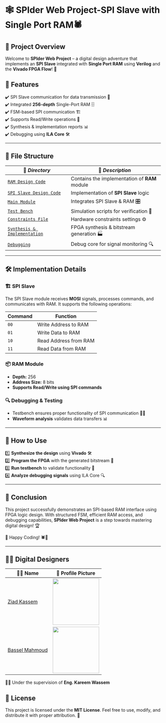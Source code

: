 # 🕸️ SPIder Web Project-SPI Slave with Single Port RAM🕷️

## 📌 Project Overview
Welcome to **SPIder Web Project** – a digital design adventure that implements an **SPI Slave** integrated with **Single Port RAM** using **Verilog** and the **Vivado FPGA Flow**! 🚀

## 🎯 Features
✔️ SPI Slave communication for data transmission 📡  
✔️ Integrated **256-depth** Single-Port RAM 🗄️  
✔️ FSM-based SPI communication 🏗️  
✔️ Supports Read/Write operations 📝  
✔️ Synthesis & implementation reports 📊  
✔️ Debugging using **ILA Core** 🛠️

---

## 📂 File Structure
| 📁 <em>Directory</em> | 📜 <em>Description</em> |
|-------------|--------------|
| [`RAM Design Code`](./RAM.v) | Contains the implementation of **RAM** module |
| [`SPI Slave Design Code`](./SPI.v) | Implementation of **SPI Slave** logic |
| [`Main Module`](./Main_module.v) | Integrates SPI Slave & RAM 🎛️ |
| [`Test Bench`](./Main_module_tb.sv) | Simulation scripts for verification 🧪 |
| [`Constraints File`](Constraints_basys3.xdc) | Hardware constraints settings ⚙️ |
| [`Synthesis & Implementation`](./SPIder_Web_Project2.pdf) | FPGA synthesis & bitstream generation 🏭 |
| [`Debugging`](https://github.com/Ziad-1544/SPI_Slave_With_Single_Port_RAM/blob/master/Constraints_basys3.xdc#L23) | Debug core for signal monitoring 🔍 |


---

## 🛠️ Implementation Details
### 🏗️ SPI Slave
The SPI Slave module receives **MOSI** signals, processes commands, and communicates with RAM. It supports the following operations:

| Command | Function |
|---------|---------|
| `00` | Write Address to RAM |
| `01` | Write Data to RAM |
| `10` | Read Address from RAM |
| `11` | Read Data from RAM |

### 📦 RAM Module
- **Depth:** 256
- **Address Size:** 8 bits
- **Supports Read/Write using SPI commands**

### 🔍 Debugging & Testing
- Testbench ensures proper functionality of SPI communication 🧑‍🔬
- **Waveform analysis** validates data transfers 📊

---

## 🚀 How to Use
1️⃣ **Synthesize the design** using **Vivado** 🛠️  
2️⃣ **Program the FPGA** with the generated bitstream 💾  
3️⃣ **Run testbench** to validate functionality 🔬  
4️⃣ **Analyze debugging signals** using ILA Core 🔍

---

## 🎯 Conclusion
This project successfully demonstrates an SPI-based RAM interface using FPGA logic design. With structured FSM, efficient RAM access, and debugging capabilities, **SPIder Web Project** is a step towards mastering digital design! 🏆

🔹 Happy Coding! 🕷️🎯

---

## 👨‍💻 Digital Designers 

| 👨‍💻 Name | 📸 Profile Picture |
|-----------|------------------|
| [Ziad Kassem](https://github.com/Ziad-1544) | <img src="https://github.com/Ziad-1544.png" width="150"> |
| [Bassel Mahmoud](https://github.com/basselmahmoud1) | <img src="https://github.com/basselmahmoud1.png" width="150"> |

👨‍🏫 Under the supervision of **Eng. Kareem Wassem**

## 📜 License
This project is licensed under the **MIT License**. Feel free to use, modify, and distribute it with proper attribution. 📝

